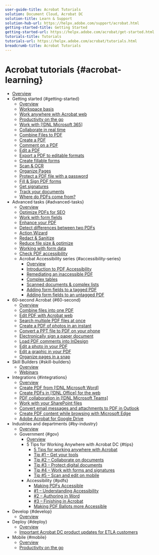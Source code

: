 ```yaml
---
user-guide-title: Acrobat Tutorials
solution: Document Cloud, Acrobat DC
solution-title: Learn & Support
solution-hub-url: https://helpx.adobe.com/support/acrobat.html
getting-started-title: Getting Started
getting-started-url: https://helpx.adobe.com/acrobat/get-started.html
tutorials-title: Tutorials
tutorials-url: https://helpx.adobe.com/acrobat/tutorials.html
breadcrumb-title: Acrobat Tutorials
---
```


# Acrobat tutorials {#acrobat-learning}

+ [Overview](overview.md)
+ Getting started {#getting-started}
  + [Overview](getting-started/getting-started-overview.md)
  + [Workspace basis](getting-started/get-to-know-the-acrobat-dc-interface.md)
  + [Work anywhere with Acrobat web](getting-started/acrobatweb.md)
  + [Productivity on the go](getting-started/productivity.md)
  + [Work with [!DNL Microsoft 365]](https://experienceleague.adobe.com/docs/document-cloud-learn/acrobat-learning/integrations/integrate-overview.html#microsoft)
  + [Collaborate in real time](getting-started/collaborate.md)
  + [Combine Files to PDF](getting-started/combine-to-pdf.md)
  + [Create a PDF](getting-started/create-pdf.md)
  + [Comment on a PDF](getting-started/comment-on-pdf-files.md)
  + [Edit a PDF](getting-started/edit-pdf.md)
  + [Export a PDF to editable formats](getting-started/export-pdf.md)
  + [Create fillable forms](getting-started/create-fillable-forms.md)
  + [Scan & OCR](getting-started/scan-and-ocr.md)
  + [Organize Pages](getting-started/organize.md)
  + [Protect a PDF file with a password](getting-started/password-protect.md)
  + [Fill & Sign PDF forms](getting-started/fill-and-sign.md)
  + [Get signatures](getting-started/signatures.md)
  + [Track your documents](getting-started/track.md)
  + [Where do PDFs come from?](getting-started/where-do-pdfs-come-from.md)
+ Advanced tasks {#advanced-tasks}
  + [Overview](advanced-tasks/advanced-tasks-overview.md)
  + [Optimize PDFs for SEO](advanced-tasks/optimizeseo.md)
  + [Work with form fields](advanced-tasks/workforms.md)
  + [Enhance your PDF](advanced-tasks/enhance.md)
  + [Detect differences between two PDFs](advanced-tasks/compare.md)
  + [Action Wizard](advanced-tasks/action.md)
  + [Redact & Sanitize](advanced-tasks/redact.md)
  + [Reduce file size & optimize](advanced-tasks/reduce.md)
  + [Working with form data](advanced-tasks/formdata.md)
  + [Check PDF accessibility](advanced-tasks/accessibility.md)
  + Acrobat Accessibility series {#accessibility-series}
     + [Overview](advanced-tasks/accessibility-series.md)
     + [Introduction to PDF Accessibility](advanced-tasks/accessibilitysession1.md)
     + [Remediating an inaccessible PDF](advanced-tasks/accessibilitysession2.md)
     + [Complex tables](advanced-tasks/accessibilitysession3.md)
     + [Scanned documents & complex lists](advanced-tasks/accessibilitysession4.md)
     + [Adding form fields to a tagged PDF](advanced-tasks/accessibilitysession5.md)
     + [Adding form fields to an untagged PDF](advanced-tasks/accessibilitysession6.md)
+ 60-second Acrobat {#60-second}
  + [Overview](60-second/60-second-overview.md)
  + [Combine files into one PDF](60-second/combine-to-one-pdf.md)
  + [Edit PDF with Acrobat web](60-second/edit.md)
  + [Search multiple PDF files at once](60-second/search.md)
  + [Create a PDF of photos in an instant](60-second/photo.md)
  + [Convert a PPT file to PDF on your phone](60-second/phone.md)
  + [Electronically sign a paper document](60-second/sign.md)
  + [Load PDF comments into InDesign](60-second/indesign.md)
  + [Edit a photo in your PDF](60-second/editphoto.md)
  + [Edit a graphic in your PDF](60-second/editgraphic.md)
  + [Organize pages in a snap](60-second/organize.md)
+ Skill Builders {#skill-builders}
  + [Overview](skill-builder/skill-builder-overview.md)
  + [Webinars](skill-builder/skill-builder-webinars.md)
+ Integrations {#integrations}
  + [Overview](integrate/integrate-overview.md)
  + [Create PDF from [!DNL Microsoft Word]](integrate/createfromword.md)
  + [Create PDFs in [!DNL Office] for the web](integrate/createofficeweb.md)
  + [PDF collaboration in [!DNL Microsoft Teams]](integrate/acrobatandteams.md)
  + [Work with your SharePoint files](integrate/acrobatandsp.md)
  + [Convert email messages and attachments to PDF in Outlook](integrate/outlook.md)
  + [Create PDF content while browsing with Microsoft Edge](integrate/edge.md)
  + [Adobe Acrobat for Google Drive](integrate/acrobatandgoogle.md)
+ Industries and departments {#by-industry}
  + [Overview](industry/industry-overview.md)
  + Government {#gov}
    + [Overview](industry/gov/gov-overview.md)
    + 5 Tips for Working Anywhere with Acrobat DC {#tips}
      + [5 Tips for working anywhere with Acrobat](industry/gov/5-tips-for-working-anywhere-with-acrobat-dc-for-government.md) 
      + [Tip #1 – Get your tools](industry/gov/get-your-tools.md)
      + [Tip #2 – Collaborate on documents](industry/gov/collaborate-on-documents.md)
      + [Tip #3 – Protect digital documents](industry/gov/protect-digital-documents.md)
      + [Tip #4 – Work with forms and signatures](industry/gov/work-with-forms-and-signatures.md)
      + [Tip #5 – Scan and edit on mobile](industry/gov/scan-and-edit-on-mobile.md)
    + Accessibility {#pdfs}
      + [Making PDFs Accessible](industry/gov/making-pdfs-accessible.md)
      + [#1 – Understanding Accessibility](industry/gov/understanding-accessibility.md)
      + [#2 – Authoring in Word](industry/gov/authoring-in-word.md)
      + [#3 – Finishing in Acrobat](industry/gov/finishing-in-acrobat.md)
      + [Making PDF Ballots more Accessible](industry/gov/making-pdf-ballots-accessible.md)
+ Develop {#develop}
  + [Overview](develop/develop-overview.md)
+ Deploy {#deploy}
  + [Overview](deploy/deploy-overview.md)
  + [Important Acrobat DC product updates for ETLA customers](deploy/signentitlementchanges.md)
+ Mobile {#mobile}
  + [Overview](mobile/mobile-overview.md)
  + [Productivity on the go](https://experienceleague.adobe.com/docs/document-cloud-learn/acrobat-learning/getting-started/productivity.html)
